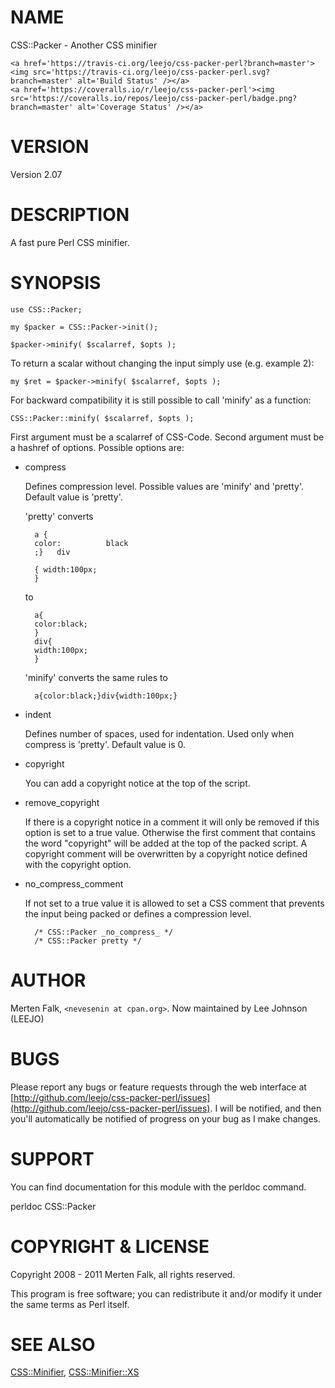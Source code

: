 # NAME

CSS::Packer - Another CSS minifier

<div>

    <a href='https://travis-ci.org/leejo/css-packer-perl?branch=master'><img src='https://travis-ci.org/leejo/css-packer-perl.svg?branch=master' alt='Build Status' /></a>
    <a href='https://coveralls.io/r/leejo/css-packer-perl'><img src='https://coveralls.io/repos/leejo/css-packer-perl/badge.png?branch=master' alt='Coverage Status' /></a>
</div>

# VERSION

Version 2.07

# DESCRIPTION

A fast pure Perl CSS minifier.

# SYNOPSIS

    use CSS::Packer;

    my $packer = CSS::Packer->init();

    $packer->minify( $scalarref, $opts );

To return a scalar without changing the input simply use (e.g. example 2):

    my $ret = $packer->minify( $scalarref, $opts );

For backward compatibility it is still possible to call 'minify' as a function:

    CSS::Packer::minify( $scalarref, $opts );

First argument must be a scalarref of CSS-Code.
Second argument must be a hashref of options. Possible options are:

- compress

    Defines compression level. Possible values are 'minify' and 'pretty'.
    Default value is 'pretty'.

    'pretty' converts

        a {
        color:          black
        ;}   div

        { width:100px;
        }

    to

        a{
        color:black;
        }
        div{
        width:100px;
        }

    'minify' converts the same rules to

        a{color:black;}div{width:100px;}

- indent

    Defines number of spaces, used for indentation. Used only when compress is 'pretty'.
    Default value is 0.

- copyright

    You can add a copyright notice at the top of the script.

- remove\_copyright

    If there is a copyright notice in a comment it will only be removed if this
    option is set to a true value. Otherwise the first comment that contains the
    word "copyright" will be added at the top of the packed script. A copyright
    comment will be overwritten by a copyright notice defined with the copyright
    option.

- no\_compress\_comment

    If not set to a true value it is allowed to set a CSS comment that
    prevents the input being packed or defines a compression level.

        /* CSS::Packer _no_compress_ */
        /* CSS::Packer pretty */

# AUTHOR

Merten Falk, `<nevesenin at cpan.org>`. Now maintained by Lee
Johnson (LEEJO)

# BUGS

Please report any bugs or feature requests through
the web interface at [http://github.com/leejo/css-packer-perl/issues](http://github.com/leejo/css-packer-perl/issues).  I will be notified, and then you'll
automatically be notified of progress on your bug as I make changes.

# SUPPORT

You can find documentation for this module with the perldoc command.

perldoc CSS::Packer

# COPYRIGHT & LICENSE

Copyright 2008 - 2011 Merten Falk, all rights reserved.

This program is free software; you can redistribute it and/or modify it
under the same terms as Perl itself.

# SEE ALSO

[CSS::Minifier](https://metacpan.org/pod/CSS::Minifier),
[CSS::Minifier::XS](https://metacpan.org/pod/CSS::Minifier::XS)
